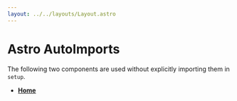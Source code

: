 ```yaml
---
layout: ../../layouts/Layout.astro
---
```


# Astro AutoImports

The following two components are used without explicitly importing them in `setup`.

<A />
<B />

- [Home](/)
